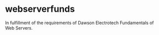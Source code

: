# webserverfunds
In fulfillment of the requirements of Dawson Electrotech Fundamentals of Web Servers.
